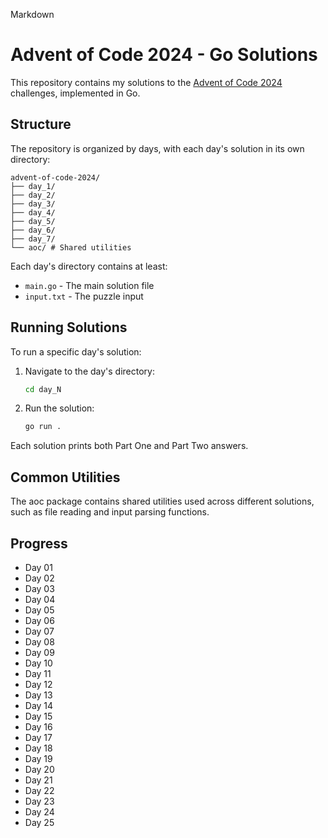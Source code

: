 
Markdown
# Advent of Code 2024 - Go Solutions

This repository contains my solutions to the [Advent of Code 2024](https://adventofcode.com/2024) challenges, implemented in Go.

## Structure

The repository is organized by days, with each day's solution in its own directory:
```
advent-of-code-2024/
├── day_1/
├── day_2/
├── day_3/
├── day_4/
├── day_5/
├── day_6/
├── day_7/
└── aoc/ # Shared utilities
```

Each day's directory contains at least:
- `main.go` - The main solution file
- `input.txt` - The puzzle input

## Running Solutions

To run a specific day's solution:

1. Navigate to the day's directory:
   ```bash
   cd day_N
   ```

2. Run the solution:
    ```bash
    go run .
    ```
Each solution prints both Part One and Part Two answers.

## Common Utilities
The aoc package contains shared utilities used across different solutions, such as file reading and input parsing functions.

## Progress
- Day 01
- Day 02
- Day 03
- Day 04
- Day 05
- Day 06
- Day 07
- Day 08
- Day 09
- Day 10
- Day 11
- Day 12
- Day 13
- Day 14
- Day 15
- Day 16
- Day 17
- Day 18
- Day 19
- Day 20
- Day 21
- Day 22
- Day 23
- Day 24
- Day 25

